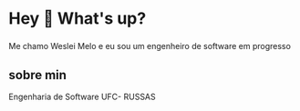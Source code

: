 <h1 align="left">Hey 👋 What's up?</h1>

###

<p align="left">Me chamo Weslei Melo e eu sou um engenheiro de software em progresso</p>

###

<h2 align="left"> sobre min </h2>

<p align="left">Engenharia de Software UFC- RUSSAS</p>
